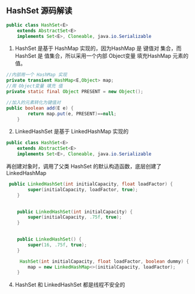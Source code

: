 ## HashSet 源码解读

```java
public class HashSet<E>
    extends AbstractSet<E>
    implements Set<E>, Cloneable, java.io.Serializable
```

1. HashSet 是基于 HashMap 实现的，因为HashMap 是 键值对 集合，而HashSet 是 值集合，所以采用一个内部 Object变量 填充HashMap 元素的值。
```java
//内部用一个 HashMap 实现
private transient HashMap<E,Object> map;
//用 Object变量 填充 值
private static final Object PRESENT = new Object();

//加入的元素转化为键值对
public boolean add(E e) {
        return map.put(e, PRESENT)==null;
    }
```

2. LinkedHashSet 是基于 LinkedHashMap 实现的
```java
public class HashSet<E>
    extends AbstractSet<E>
    implements Set<E>, Cloneable, java.io.Serializable
```

再创建对象时，调用了父类 HashSet 的默认构造函数，底层创建了 LinkedHashMap
```java
 public LinkedHashSet(int initialCapacity, float loadFactor) {
        super(initialCapacity, loadFactor, true);
    }

    
    public LinkedHashSet(int initialCapacity) {
        super(initialCapacity, .75f, true);
    }

 
    public LinkedHashSet() {
        super(16, .75f, true);
    }

     HashSet(int initialCapacity, float loadFactor, boolean dummy) {
        map = new LinkedHashMap<>(initialCapacity, loadFactor);
    }
```

4. HashSet 和 LinkedHashSet 都是线程不安全的